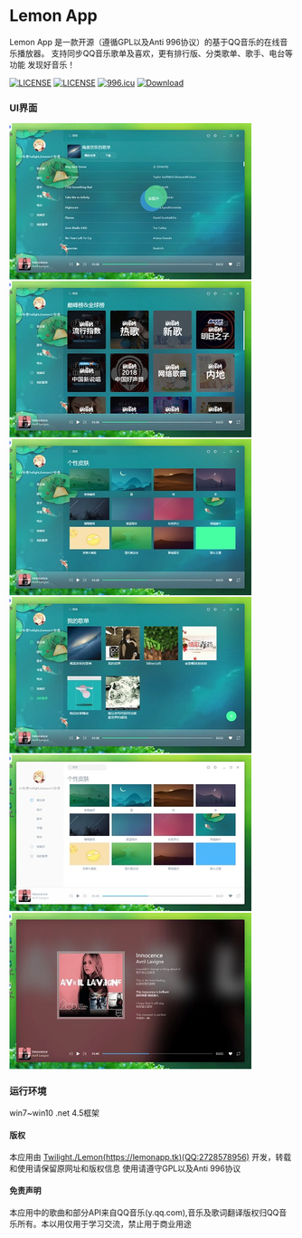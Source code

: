 # Lemon App
Lemon App 是一款开源（遵循GPL以及Anti 996协议）的基于QQ音乐的在线音乐播放器。
支持同步QQ音乐歌单及喜欢，更有排行版、分类歌单、歌手、电台等功能 发现好音乐！

[![LICENSE](https://img.shields.io/badge/license-GPL%20v3.0-blue.svg?style=flat-square)](https://github.com/TwilightLemon/Lemon-App/blob/master/LICENSE)
[![LICENSE](https://img.shields.io/badge/license-Anti%20996-blue.svg)](https://github.com/996icu/996.ICU/blob/master/LICENSE)
[![996.icu](https://img.shields.io/badge/link-996.icu-red.svg)](https://996.icu)
[![Download](https://img.shields.io/badge/Download-Lemon%20App-%23FF4D5B.svg?style=flat-squar)](https://coding.net/u/twilightlemon/p/Updata/git/raw/master/win-release.exe)
 
### UI界面
![列表](https://raw.githubusercontent.com/TwilightLemon/Data/master/p1.jpg)
![排行榜](https://raw.githubusercontent.com/TwilightLemon/Data/master/p2.jpg)
![主题](https://raw.githubusercontent.com/TwilightLemon/Data/master/p3.jpg)
![歌单](https://raw.githubusercontent.com/TwilightLemon/Data/master/p4.jpg)
![主题](https://raw.githubusercontent.com/TwilightLemon/Data/master/p5.jpg)
![播放](https://raw.githubusercontent.com/TwilightLemon/Data/master/p6.jpg)

### 运行环境
win7~win10 .net 4.5框架

#### 版权
本应用由 [Twilight./Lemon(https://lemonapp.tk)(QQ:2728578956)](https://lemonapp.tk) 开发，转载和使用请保留原网址和版权信息
使用请遵守GPL以及Anti 996协议

#### 免责声明
本应用中的歌曲和部分API来自QQ音乐(y.qq.com),音乐及歌词翻译版权归QQ音乐所有。本以用仅用于学习交流，禁止用于商业用途

